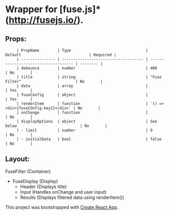 # Wrapper for [fuse.js]*(http://fusejs.io/).

## Props:

         | PropName        | Type                                 | Default                              | Required |
         | --------------- | ------------------------------------ | ------------------------------------ | -------- |
         | debounce        | number                               | 400                                  | No       |
         | title           | string                               | "Fuse Filter"                        | No       |
         | data            | array                                |                                      | Yes      |
         | fuseConfig      | object                               |                                      | Yes      |
         | renderItem      | function                             | `() => <div>{fuseCOnfig.key1}</div>` | No       |
         | onChange        | function                             |                                      | No       |
         | displayOptions  | object                               | See below                            | No       |
         | - limit         | number                               | 9                                    | No       |
         | - initialData   | bool                                 | false                                | No       |


## Layout:

FuseFilter (Container)
- FuseDisplay (Display)
  - Header (Displays title)
  - Input  (Handles onChange and user input)
  - Results (Displays filtered data using renderItem())


This project was bootstrapped with [Create React App](https://github.com/facebookincubator/create-react-app).
